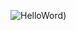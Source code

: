 ![HelloWord](https://user-images.githubusercontent.com/79333175/116761648-201e7e00-aa10-11eb-9f6a-3e05a7e1a796.jpg))

